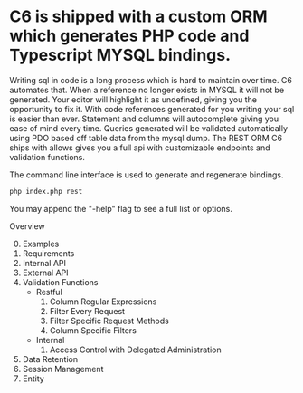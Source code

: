 # C6 is shipped with a custom ORM which generates PHP code and Typescript MYSQL bindings.

Writing sql in code is a long process which is hard to maintain over time. C6 automates that. When a reference no longer exists in MYSQL it will not be generated. Your editor will highlight it as undefined, giving you the opportunity to fix it. With code references generated for you writing your sql is easier than ever. Statement and columns will autocomplete giving you ease of mind every time. Queries generated will be validated automatically using PDO based off table data from the mysql dump. The REST ORM C6 ships with allows gives you a full api with customizable endpoints and validation functions.



The command line interface is used to generate and regenerate bindings.

```bash
php index.php rest
```

You may append the "-help" flag to see a full list or options.


Overview

0) Examples
1) Requirements
2) Internal API
3) External API
4) Validation Functions
    - Restful
      1) Column Regular Expressions
      2) Filter Every Request
      3) Filter Specific Request Methods
      4) Column Specific Filters
    - Internal
      1) Access Control with Delegated Administration
5) Data Retention
6) Session Management
7) Entity 
